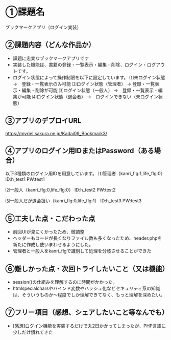# ①課題名
ブックマークアプリ（ログイン実装）

## ②課題内容（どんな作品か）
- 課題に忠実なブックマークアプリです
- 実装した機能は、書籍の登録・一覧表示・編集・削除、ログイン・ログアウトです。
- ログイン状態によって操作制限を以下に設定しています。
   ⑴未ログイン状態         →　登録・一覧表示のみ可能
   ⑵ログイン状態（管理者）  →  登録・一覧表示・編集・削除が可能
   ⑶ログイン状態（一般人）  →　登録・一覧表示・編集が可能
   ⑷ログイン状態（退会者）  →　ログインできない（未ログイン状態）

## ③アプリのデプロイURL
https://myriel.sakura.ne.jp/Kadai09_Bookmark3/

## ④アプリのログイン用IDまたはPassword（ある場合）
以下3種類のログイン用IDを用意しています。
⑴管理者（kanri_flg:1,life_flg:0）
ID:h_test1
PW:test1

⑵一般人（kanri_flg:0,life_flg:0）
ID:h_test2
PW:test2

⑶一般人だが退会扱い（kanri_flg:0,life_flg:1）
ID:h_test3
PW:test3

## ⑤工夫した点・こだわった点
- 前回UIが見にくかったため、微調整
- ヘッダーもコードが長くなりファイル数も多くなったため、header.phpを新たに作成し使いまわせるようにした。
- 管理者と一般人をkanri_flgで識別して処理を分岐させることができた 

## ⑥難しかった点・次回トライしたいこと（又は機能）
- session()の仕組みを理解するのに時間がかかった。
- htmlspecialcharsやバインド変数やハッシュ化などセキュリティ系の知識は、そういうものか～程度でしか理解できてなく、もっと理解を深めたい。

## ⑦フリー項目（感想、シェアしたいこと等なんでも）
- [感想]ログイン機能を実装するだけで丸2日かかってしまったが、PHP言語に少しだけ慣れてきた

